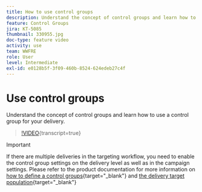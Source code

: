 ```yaml
---
title: How to use control groups
description: Understand the concept of control groups and learn how to use a control group for your delivery.
feature: Control Groups
jira: KT-5085
thumbnail: 330955.jpg
doc-type: feature video
activity: use
team: WWFRE
role: User
level: Intermediate
exl-id: e0128b5f-3f09-460b-8524-624edeb27c4f
---
```

# Use control groups

Understand the concept of control groups and learn how to use a control group for your delivery.

>[!VIDEO](https://video.tv.adobe.com/v/330955?quality=12&learn=on){transcript=true}

>[!IMPORTANT]
>If there are multiple deliveries in the targeting workflow, you need to enable the control group settings on the delivery level as well as in the campaign settings. 
>Please refer to the product documentation for more information on [how to define a control groups](https://experienceleague.adobe.com/docs/campaign-classic/using/orchestrating-campaigns/orchestrate-campaigns/marketing-campaign-target.html?lang=en#defining-a-control-group){target="_blank"} and [the delivery target population](https://experienceleague.adobe.com/docs/campaign-classic/using/sending-messages/key-steps-when-creating-a-delivery/steps-defining-the-target-population.html?lang=en){target="_blank"} 
